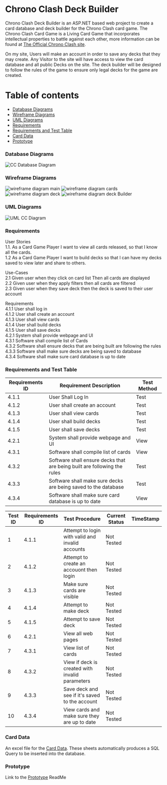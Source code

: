 # Chrono Clash Deck Builder
Chrono Clash Deck Builder is an ASP.NET based web project to create a card database and deck builder for the Chrono Clash card game. The Chrono Clash Card Game is a Living Card Game that incorporates intellectual properties to battle against each other, more information can be found at [The Official Chrono Clash site](https://www.chronoclashsystem.com/en.php). 

On my site, Users will make an account in order to save any decks that they may create. Any Visitor to the site will have access to view the card database and all public Decks on the site. The deck builder will be designed to follow the rules of the game to ensure only legal decks for the game are created.

<a name="table-of-contents"/>

# Table of contents


<!--ts-->
   * [Database Diagrams](#database-diagrams)
   * [Wireframe Diagrams](#wireframe-diagrams)
   * [UML Diagrams](#uml-diagrams)
   * [Requirements](#requirements)
   * [Requirements and Test Table](#requirements-and-test-table)
   * [Card Data](#card-data)
   * [Prototype](#prototype)
<!--te-->
<a name="database-diagrams"/>

### Database Diagrams

![CC Database Diagram](https://github.com/Zami77/ChronoClashDeckBuilder/blob/master/ChronoClashDeckBuilder/App_Data/Chrono%20Clash%20Deck%20Builder.png)

<a name="wireframe-diagrams"/>

### Wireframe Diagrams

![wireframe diagram main](https://github.com/Zami77/ChronoClashDeckBuilder/blob/master/ChronoClashDeckBuilder/App_Data/Wireframe/CC%20Wireframe%20Main%20Page.png)
![wireframe diagram cards](https://github.com/Zami77/ChronoClashDeckBuilder/blob/master/ChronoClashDeckBuilder/App_Data/Wireframe/CC%20Wireframe%20Cards%20Page.png)
![wireframe diagram deck](https://github.com/Zami77/ChronoClashDeckBuilder/blob/master/ChronoClashDeckBuilder/App_Data/Wireframe/CC%20Wireframe%20Decks%20Page.png)
![wireframe diagram deck Builder](https://github.com/Zami77/ChronoClashDeckBuilder/blob/master/ChronoClashDeckBuilder/App_Data/Wireframe/CC%20Wireframe%20Deck%20Builder%20Page.png)

<a name="uml-diagrams"/>

### UML Diagrams

![UML CC Diagram](https://github.com/Zami77/ChronoClashDeckBuilder/blob/master/ChronoClashDeckBuilder/App_Data/CC%20Use%20Case%20UML.png)

<a name="requirements"/>

### Requirements
User Stories </br>
1.1. As a Card Game Player I want to view all cards released, so that I know all the cards. </br>
1.2	 As a Card Game Player I want to build decks so that I can have my decks saved to view later and share to others.</br>

Use-Cases</br>
2.1 Given user when they click on card list Then all cards are displayed </br>
2.2 Given user when they apply filters then all cards are filtered</br>
2.3 Given user when they save deck then the deck is saved to their user account</br>

Requirements</br>
4.1.1 User shall log in</br>
4.1.2 User shall create an account</br>
4.1.3 User shall view cards</br>
4.1.4 User shall build decks</br>
4.1.5 User shall save decks</br>
4.2.1 System shall provide webpage and UI</br>
4.3.1 Software shall compile list of Cards</br>
4.3.2 Software shall ensure decks that are being built are following the rules</br>
4.3.3 Software shall make sure decks are being saved to database</br>
4.3.4 Software shall make sure card database is up to date</br>

<a name="requirements-and-test-tables"/>

### Requirements and Test Table

| Requirements ID | Requirement Description                                                  | Test Method |
|-----------------|--------------------------------------------------------------------------|-------------|
| 4.1.1           | User Shall Log In                                                        | Test        |
| 4.1.2           | User shall create an account                                             | Test        |
| 4.1.3           | User shall view cards                                                    | Test        |
| 4.1.4           | User shall build decks                                                   | Test        |
| 4.1.5           | User shall save decks                                                    | Test        |
| 4.2.1           | System shall provide webpage and UI                                      | View        |
| 4.3.1           | Software shall compile list of cards                                     | View        |
| 4.3.2           | Software shall ensure decks that are being built are following the rules | Test        |
| 4.3.3           | Software shall make sure decks are being saved to the database           | Test        |
| 4.3.4           | Software shall make sure card database is up to date                     | View        |

| Test ID | Requirements ID | Test Procedure                                   | Current Status | TimeStamp |
|---------|-----------------|--------------------------------------------------|----------------|-----------|
| 1       | 4.1.1           | Attempt to login with valid and invalid accounts | Not Tested     |           |
| 2       | 4.1.2           | Attempt to create an accouont then login         | Not Tested     |           |
| 3       | 4.1.3           | Make sure cards are visible                      | Not Tested     |           |
| 4       | 4.1.4           | Attempt to make deck                             | Not Tested     |           |
| 5       | 4.1.5           | Attempt to save deck                             | Not Tested     |           |
| 6       | 4.2.1           | View all web pages                               | Not Tested     |           |
| 7       | 4.3.1           | View list of cards                               | Not Tested     |           |
| 8       | 4.3.2           | View if deck is created with invalid parameters  | Not Tested     |           |
| 9       | 4.3.3           | Save deck and see if it's saved to the account   | Not Tested     |           |
| 10      | 4.3.4           | View cards and make sure they are up to date     | Not Tested     |           |

### Card Data

An excel file for the [Card Data](https://1drv.ms/x/s!As_NDUCOYXoGgd5wPTa4tM9WGTctVg?e=bKFpsZ). These sheets automatically produces a SQL Query to be inserted into the database.

### Prototype

Link to the [Prototype](https://github.com/Zami77/ChronoClashDeckBuilder/tree/master/Prototype) ReadMe

